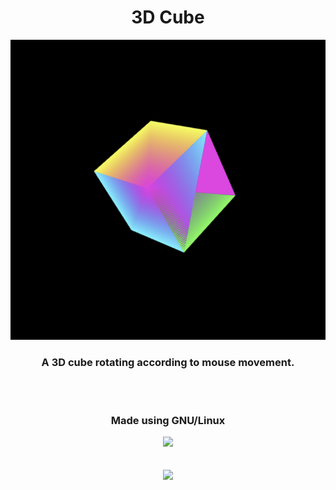 <div align="center">
  <h1>3D Cube</h1>

  <img src="https://github.com/michaelkolesidis/3d-cube/blob/main/screenshot.png">
  
  <h3>A 3D cube rotating according to mouse movement. </h3>
  
  <br>
  <br>
  
  <h3>Made using GNU/Linux</h3>
  <img src="https://gnulinuxgreece.github.io/gnu_linux.svg" style="width: 280px;">
</div>

<br>
<br>
                                                                   
<div align="center">
  <a href="https://endsoftwarepatents.org/innovating-without-patents"><img style="height: 120px;" src="https://static.fsf.org/nosvn/esp/logos/innovating-without-patents.svg"></a>
</div>
